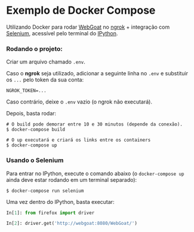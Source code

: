 # Exemplo de Docker Compose

Utilizando Docker para rodar [WebGoat](https://www.owasp.org/index.php/Category:OWASP_WebGoat_Project) no [ngrok](https://ngrok.io) + integração com [Selenium](http://selenium-python.readthedocs.io/), acessível pelo terminal do [IPython](https://ipython.org/).

### Rodando o projeto:

Criar um arquivo chamado `.env`.

Caso o **ngrok** seja utilizado, adicionar a seguinte linha no `.env` 
e substituir os `...` pelo token da sua conta:
```
NGROK_TOKEN=...
```
Caso contrário, deixe o `.env` vazio (o ngrok não executará).


Depois, basta rodar:
```
# O build pode demorar entre 10 e 30 minutos (depende da conexão).
$ docker-compose build

# O up executará e criará os links entre os containers
$ docker-compose up
```

### Usando o Selenium

Para entrar no IPython, execute o comando abaixo
(o `docker-compose up` ainda deve estar rodando em um terminal separado):
```
$ docker-compose run selenium
```

Uma vez dentro do IPython, basta executar:
```python
In[1]: from firefox import driver

In[2]: driver.get('http://webgoat:8080/WebGoat/')
```
